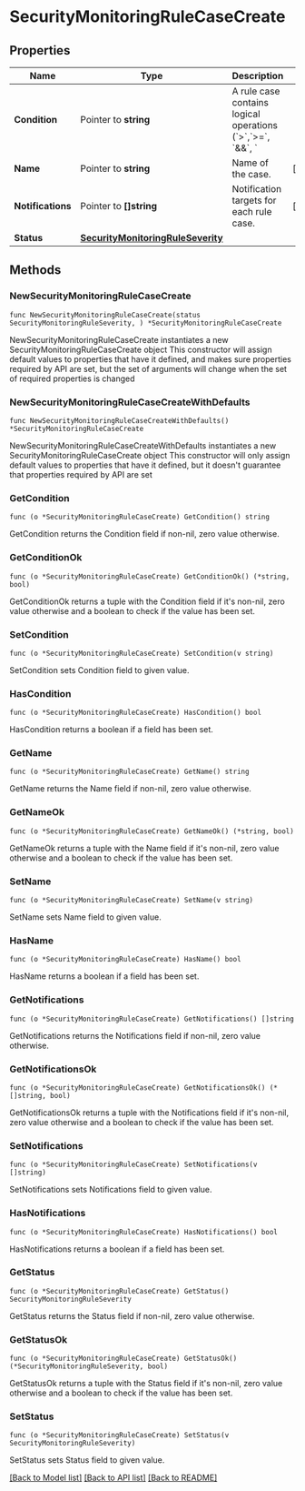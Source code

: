 # SecurityMonitoringRuleCaseCreate

## Properties

Name | Type | Description | Notes
---- | ---- | ----------- | ------
**Condition** | Pointer to **string** | A rule case contains logical operations (&#x60;&gt;&#x60;,&#x60;&gt;&#x3D;&#x60;, &#x60;&amp;&amp;&#x60;, &#x60;||&#x60;) to determine if a signal should be generated based on the event counts in the previously defined queries. | [optional] 
**Name** | Pointer to **string** | Name of the case. | [optional] 
**Notifications** | Pointer to **[]string** | Notification targets for each rule case. | [optional] 
**Status** | [**SecurityMonitoringRuleSeverity**](SecurityMonitoringRuleSeverity.md) |  | 

## Methods

### NewSecurityMonitoringRuleCaseCreate

`func NewSecurityMonitoringRuleCaseCreate(status SecurityMonitoringRuleSeverity, ) *SecurityMonitoringRuleCaseCreate`

NewSecurityMonitoringRuleCaseCreate instantiates a new SecurityMonitoringRuleCaseCreate object
This constructor will assign default values to properties that have it defined,
and makes sure properties required by API are set, but the set of arguments
will change when the set of required properties is changed

### NewSecurityMonitoringRuleCaseCreateWithDefaults

`func NewSecurityMonitoringRuleCaseCreateWithDefaults() *SecurityMonitoringRuleCaseCreate`

NewSecurityMonitoringRuleCaseCreateWithDefaults instantiates a new SecurityMonitoringRuleCaseCreate object
This constructor will only assign default values to properties that have it defined,
but it doesn't guarantee that properties required by API are set

### GetCondition

`func (o *SecurityMonitoringRuleCaseCreate) GetCondition() string`

GetCondition returns the Condition field if non-nil, zero value otherwise.

### GetConditionOk

`func (o *SecurityMonitoringRuleCaseCreate) GetConditionOk() (*string, bool)`

GetConditionOk returns a tuple with the Condition field if it's non-nil, zero value otherwise
and a boolean to check if the value has been set.

### SetCondition

`func (o *SecurityMonitoringRuleCaseCreate) SetCondition(v string)`

SetCondition sets Condition field to given value.

### HasCondition

`func (o *SecurityMonitoringRuleCaseCreate) HasCondition() bool`

HasCondition returns a boolean if a field has been set.

### GetName

`func (o *SecurityMonitoringRuleCaseCreate) GetName() string`

GetName returns the Name field if non-nil, zero value otherwise.

### GetNameOk

`func (o *SecurityMonitoringRuleCaseCreate) GetNameOk() (*string, bool)`

GetNameOk returns a tuple with the Name field if it's non-nil, zero value otherwise
and a boolean to check if the value has been set.

### SetName

`func (o *SecurityMonitoringRuleCaseCreate) SetName(v string)`

SetName sets Name field to given value.

### HasName

`func (o *SecurityMonitoringRuleCaseCreate) HasName() bool`

HasName returns a boolean if a field has been set.

### GetNotifications

`func (o *SecurityMonitoringRuleCaseCreate) GetNotifications() []string`

GetNotifications returns the Notifications field if non-nil, zero value otherwise.

### GetNotificationsOk

`func (o *SecurityMonitoringRuleCaseCreate) GetNotificationsOk() (*[]string, bool)`

GetNotificationsOk returns a tuple with the Notifications field if it's non-nil, zero value otherwise
and a boolean to check if the value has been set.

### SetNotifications

`func (o *SecurityMonitoringRuleCaseCreate) SetNotifications(v []string)`

SetNotifications sets Notifications field to given value.

### HasNotifications

`func (o *SecurityMonitoringRuleCaseCreate) HasNotifications() bool`

HasNotifications returns a boolean if a field has been set.

### GetStatus

`func (o *SecurityMonitoringRuleCaseCreate) GetStatus() SecurityMonitoringRuleSeverity`

GetStatus returns the Status field if non-nil, zero value otherwise.

### GetStatusOk

`func (o *SecurityMonitoringRuleCaseCreate) GetStatusOk() (*SecurityMonitoringRuleSeverity, bool)`

GetStatusOk returns a tuple with the Status field if it's non-nil, zero value otherwise
and a boolean to check if the value has been set.

### SetStatus

`func (o *SecurityMonitoringRuleCaseCreate) SetStatus(v SecurityMonitoringRuleSeverity)`

SetStatus sets Status field to given value.



[[Back to Model list]](../README.md#documentation-for-models) [[Back to API list]](../README.md#documentation-for-api-endpoints) [[Back to README]](../README.md)


